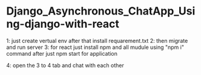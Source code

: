 # Django_Asynchronous_ChatApp_Using-django-with-react
1: just create vertual env after that install requarement.txt
2: then migrate and run server
3: for react just install npm and all mudule using "npm i" command after just npm start for application

4: open the 3 to 4 tab and chat with each other
